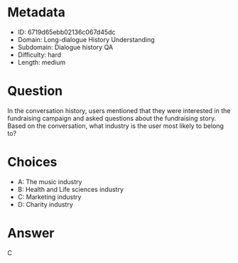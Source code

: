 # Metadata

- ID: 6719d65ebb02136c067d45dc
- Domain: Long-dialogue History Understanding
- Subdomain: Dialogue history QA
- Difficulty: hard
- Length: medium

# Question

In the conversation history, users mentioned that they were interested in the fundraising campaign and asked questions about the fundraising story. Based on the conversation, what industry is the user most likely to belong to?

# Choices

- A: The music industry
- B: Health and Life sciences industry
- C: Marketing industry
- D: Charity industry

# Answer

C
